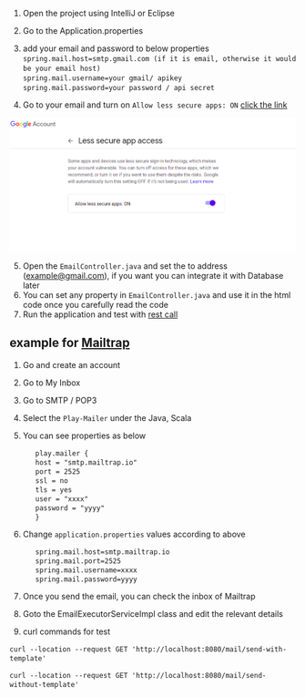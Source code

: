 1. Open the project using IntelliJ or Eclipse
2. Go to the Application.properties
3. add your email and password to below properties  
   `spring.mail.host=smtp.gmail.com (if it is email, otherwise it would be your email host)`  
   `spring.mail.username=your gmail/ apikey`  
   `spring.mail.password=your password / api secret`    
   
4. Go to your email and turn on  `Allow less secure apps: ON` [click the link](https://myaccount.google.com/u/3/lesssecureapps?pli=1&rapt=AEjHL4N_3V70CcKkElT8VP2mrMcZC0ltqEw6B908kgaW0sWH_qfJpzQhXXbqhjihVs_tKHLnLuyO_15xa4YBVuDBT0HXsCHPig)

![Optional Text](src/main/resources/static/email.png)   

5. Open the `EmailController.java` and set the to address (example@gmail.com), if you want you can integrate it with Database later  
6. You can set any property in `EmailController.java` and use it in the html code once you carefully read the code
7. Run the application and test with [rest call](http://localhost:8080/sendemail)

## example for [Mailtrap](https://mailtrap.io/inboxes)

1. Go and create an account
2. Go to My Inbox
3. Go to SMTP / POP3
4. Select the `Play-Mailer` under the Java, Scala
5. You can see properties as below
   ```
      play.mailer {
      host = "smtp.mailtrap.io"
      port = 2525
      ssl = no
      tls = yes
      user = "xxxx"
      password = "yyyy"
      }
   ```
6. Change `application.properties` values according to above
   ```
      spring.mail.host=smtp.mailtrap.io
      spring.mail.port=2525
      spring.mail.username=xxxx
      spring.mail.password=yyyy
   ```
7. Once you send the email, you can check the inbox of Mailtrap  

8. Goto the EmailExecutorServiceImpl class and edit the relevant details

9. curl commands for test

```
curl --location --request GET 'http://localhost:8080/mail/send-with-template'
```

```
curl --location --request GET 'http://localhost:8080/mail/send-without-template'
```






